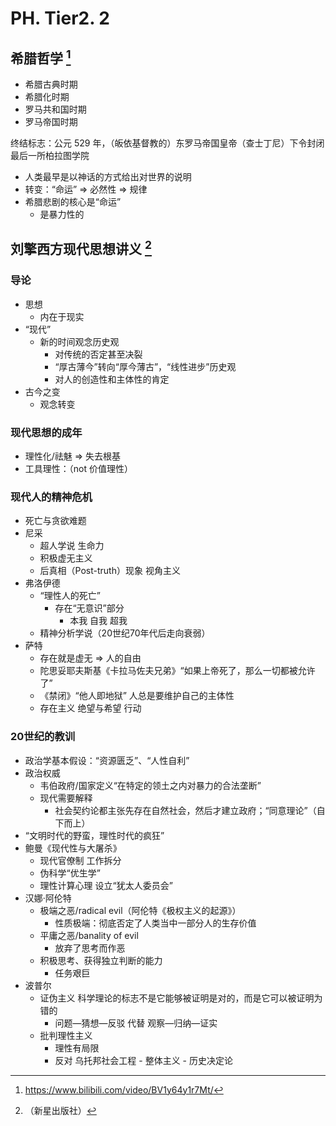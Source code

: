 # PH. Tier2. 2
## 希腊哲学 [^1]
* 希腊古典时期
* 希腊化时期
* 罗马共和国时期
* 罗马帝国时期

终结标志：公元 529 年，（皈依基督教的）东罗马帝国皇帝（查士丁尼）下令封闭最后一所柏拉图学院

* 人类最早是以神话的方式给出对世界的说明
* 转变：“命运” ⇒ 必然性 ⇒ 规律
* 希腊悲剧的核心是“命运”
	* 是暴力性的

## 刘擎西方现代思想讲义 [^2]
### 导论
* 思想
	* 内在于现实
* “现代”
	* 新的时间观念历史观
		* 对传统的否定甚至决裂
		* “厚古薄今”转向“厚今薄古”，“线性进步”历史观
		* 对人的创造性和主体性的肯定
* 古今之变
	* 观念转变

### 现代思想的成年
* 理性化/祛魅 ⇒ 失去根基
* 工具理性：（not 价值理性）

### 现代人的精神危机
* 死亡与贪欲难题
* 尼采
	* 超人学说 生命力
	* 积极虚无主义
	* 后真相（Post-truth）现象 视角主义
* 弗洛伊德
	* “理性人的死亡”
		* 存在“无意识”部分
			* 本我 自我 超我
	* 精神分析学说（20世纪70年代后走向衰弱）
* 萨特
	* 存在就是虚无 ⇒ 人的自由
	* 陀思妥耶夫斯基《卡拉马佐夫兄弟》“如果上帝死了，那么一切都被允许了”
	* 《禁闭》“他人即地狱” 人总是要维护自己的主体性
	* 存在主义 绝望与希望 行动

### 20世纪的教训
* 政治学基本假设：“资源匮乏”、“人性自利”
* 政治权威
	* 韦伯政府/国家定义“在特定的领土之内对暴力的合法垄断”
	* 现代需要解释
		* 社会契约论都主张先存在自然社会，然后才建立政府；“同意理论”（自下而上）
* “文明时代的野蛮，理性时代的疯狂”
* 鲍曼《现代性与大屠杀》
	* 现代官僚制 工作拆分
	* 伪科学“优生学”
	* 理性计算心理 设立“犹太人委员会”
* 汉娜·阿伦特
	* 极端之恶/radical evil（阿伦特《极权主义的起源》）
		* 性质极端：彻底否定了人类当中一部分人的生存价值
	* 平庸之恶/banality of evil
		* 放弃了思考而作恶
	* 积极思考、获得独立判断的能力
		* 任务艰巨
* 波普尔
	* 证伪主义 科学理论的标志不是它能够被证明是对的，而是它可以被证明为错的
		* 问题—猜想—反驳 代替 观察—归纳—证实
	* 批判理性主义
		* 理性有局限
		* 反对 乌托邦社会工程 - 整体主义 - 历史决定论

[^1]: <https://www.bilibili.com/video/BV1y64y1r7Mt/>
[^2]: （新星出版社）
